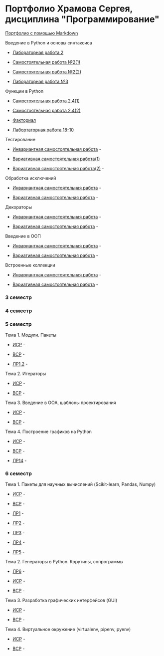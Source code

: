 # Портфолио Храмова Сергея, дисциплина "Программирование"

<a href="https://github.com/Serega89Kh/Serega89Kh.github.io/blob/master/BIO.md">Портфолио с помощью Markdown</a>

Введение в Python и основы синтаксиса

* <a href="https://repl.it/@Serega89Kh/Truth-table">Лабораторная работа 2</a>

* <a href="https://repl.it/@Serega89Kh/Template-for-assignment-1">Самостоятельная работа №2(1)</a>

* <a href="https://repl.it/@Serega89Kh/Template-for-assignment-1-1">Самостоятельная работа №2(2)</a>

* <a href="https://repl.it/@Serega89Kh/20-09-18">Лабораторная работа №3</a>

Функции в Python

* <a href="https://repl.it/@Serega89Kh/function17">Самостоятельная работа 2.4(1)</a>

* <a href="https://repl.it/@Serega89Kh/function18">Самостоятельная работа 2.4(2)</a>

* <a href="https://repl.it/@Serega89Kh/Fact">Факториал</a>

* <a href="https://github.com/Serega89Kh/py18-10">Лабортаторная работа 18-10</a>

Тестирование

* <a href="">Инвариантная самостоятельная работа</a> -

* <a href="https://yadi.sk/i/ph-UjibYs4awrQ">Вариативная самостоятельная работа(1)</a>

* <a href="">Вариативная самостоятельная работа(2)</a> -

Обработка исключений

* <a href="">Инвариантная самостоятельная работа</a> -

* <a href="">Вариативная самостоятельная работа</a> -

Декораторы

* <a href="">Инвариантная самостоятельная работа</a> -

* <a href="">Вариативная самостоятельная работа</a> -

Введение в ООП

* <a href="">Инвариантная самостоятельная работа</a> -

* <a href="">Вариативная самостоятельная работа</a> -

Встроенные коллекции

* <a href="">Инвариантная самостоятельная работа</a> -

* <a href="">Вариативная самостоятельная работа</a> -

### 3 семестр

### 4 семестр

### 5 семестр

Тема 1. Модули. Пакеты

* <a href="">ИСР</a> -

* <a href="">ВСР</a> -

* <a href="">ЛР1,2</a> -

Тема 2. Итераторы

* <a href="">ИСР</a> -

* <a href="">ВСР</a> -

Тема 3. Введение в ООА, шаблоны проектирования

* <a href="">ИСР</a> -

* <a href="">ВСР</a> -

Тема 4. Построение графиков на Python

* <a href="">ИСР</a> -

* <a href="">ВСР</a> -

* <a href="">ЛР14</a> -

### 6 семестр

Тема 1. Пакеты для научных вычислений (Scikit-learn, Pandas, Numpy)

* <a href="">ИСР</a> -

* <a href="">ВСР</a> -

* <a href="">ЛР1</a> -

* <a href="">ЛР2</a> -

* <a href="">ЛР3</a> -

* <a href="">ЛР4</a> -

* <a href="">ЛР5</a> -

Тема 2. Генераторы в Python. Корутины, сопрограммы

* <a href="">ЛР6</a> -

* <a href="">ИСР</a> -

* <a href="">ВСР</a> -

Тема 3. Разработка графических интерфейсов (GUI)

* <a href="">ИСР</a> -

* <a href="">ВСР</a> -

Тема 4. Виртуальное окружение (virtualenv, pipenv, pyenv)

* <a href="">ИСР</a> -

* <a href="">ВСР</a> -
